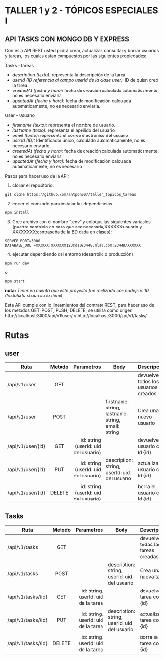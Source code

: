 # TALLER 1 y 2 - TÓPICOS ESPECIALES I

## API TASKS CON MONGO DB Y EXPRESS

Con esta API REST usted podrá crear, actualizar, consultar y borrar usuarios y tareas, los cuales estan compuestos por las siguientes propiedades:

Tasks - tareas

- _description (texto):_ representa la descripción de la tarea.
- _userId (ID referencia al campo userId de la clase user):_ ID de quien creó la tarea.
- _createdAt (fecha y hora):_ fecha de creación calculada automaticamente, no es necesario enviarla.
- _updatedAt (fecha y hora):_ fecha de modificación calculada automaticamente, no es necesario enviarla.

User - Usuario
  
- _firstname (texto):_ representa el nombre de usuario.
- _lastname (texto):_ representa el apellido del usuario
- _email (texto):_ representa el correo electronico del usuario
- _userId (ID):_ Identificador único, calculado automaticamente, no es necesario enviarlo.
- _createdAt (fecha y hora):_ fecha de creación calculada automaticamente, no es necesario enviarla.
- _updatedAt (fecha y hora):_ fecha de modificación calculada automaticamente, no es necesario

Pasos para hacer uso de la API:

1. clonar el repositorio.

```shell
git clone https://github.com/antpon007/taller_topicos_tareas
```

2. correr el comando para instalar las dependencias

```shell
npm install
```

3. Cree archivo con el nombre ".env" y coloque las siguientes variables (puerto: cambielo en caso que sea necesario,XXXXXX:usuario y XXXXXXXX:contraseña de la BD dada en clases):

```text
SERVER_PORT=3000
DATABASE_URL =XXXXXX:XXXXXXX123@ds023448.mlab.com:23448/XXXXXX
```

4. ejecutar dependiendo del entorno (desarrollo o producción)
```shell
npm run dev
```
 o 
 
```shell
npm start
```


**nota:** _Tener en cuenta que este proyecto fue realizado con nodejs v. 10 (Instalarlo si aun no lo tiene)_

Esta API cumple con lo lineamientos del contrato REST, para hacer uso de los metodos GET, POST, PUSH, DELETE, se utiliza como origen http://localhost:3000/api/v1/user/ y http://localhost:3000/api/v1/tasks/

# Rutas

## user

| Ruta            | Metodo | Parametros | Body                                | Descripción               |
| --------------- | :----: | ---------: | ----------------------------------- | ------------------------- |
| /api/v1/user      |  GET   |           |                                   | devuelve todos los usuarios creados            |
| /api/v1/user      |  POST  |            | firstname: string, lastname: string, email: string | Crea una nuevo usuario        |
| /api/v1/user/{id} |  GET   | id: string (userId: uid del usuario) |                                    | devuelve el usuario con Id {id}     |
| /api/v1/user/{id} |  PUT   | id: string (userId: uid del usuario)  | description: string, userId: uid del usuario | actualiza el usuario  con Id {id} |
| /api/v1/user/{id} | DELETE | id: string (userId: uid del usuario) |                                    | borra el usuario con Id {id} |

## Tasks

| Ruta            | Metodo | Parametros | Body                                | Descripción               |
| --------------- | :----: | ---------: | ----------------------------------- | ------------------------- |
| /api/v1/tasks      |  GET   |           |                                   | devuelve todas las tareas creadas          |
| /api/v1/tasks      |  POST  |            | description: string, userId: uid del usuario | Crea una nueva tarea        |
| /api/v1/tasks/{id} |  GET   | id: string, userId: uid de la tarea |                                    | devuelve la tarea con Id {id}     |
| /api/v1/tasks/{id} |  PUT   | id: string, userId: uid de la tarea  | description: string, userId: uid del usuario | actualiza la tarea  con Id {id} |
| /api/v1/tasks/{id} | DELETE | id: string, userId: uid de la tarea |                                    | borra la tarea con Id {id} |
